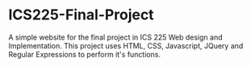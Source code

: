 # ICS225-Final-Project
A simple website for the final project in ICS 225 Web design and Implementation. This project uses HTML, CSS, Javascript, JQuery and Regular Expressions to perform it's functions.
